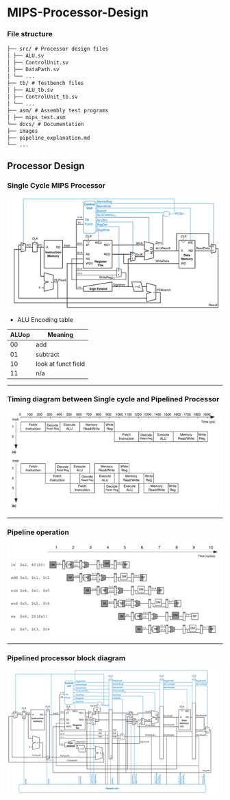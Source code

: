 # MIPS-Processor-Design

### File structure

```
├── src/ # Processor design files
│ ├── ALU.sv
│ ├── ControlUnit.sv
│ ├── DataPath.sv
│ └── ...
├── tb/ # Testbench files
│ ├── ALU_tb.sv
│ ├── ControlUnit_tb.sv
│ └── ...
├── asm/ # Assembly test programs
│ ├── mips_test.asm
└── docs/ # Documentation
├── images
├── pipeline_explanation.md
└── ...
```

## Processor Design

### Single Cycle MIPS Processor
![Single Cycle MIPS Processor](docs/images/single_cycle.png)

- ALU Encoding table

| **ALUop** | **Meaning**     |
|-----------|-----------------|
| 00        | add             |
| 01        | subtract        |
| 10        | look at funct field |
| 11        | n/a             |

--- 
### Timing diagram between Single cycle and Pipelined Processor

![Timing diagram](docs/images/timing_diagram.png)

---

### Pipeline operation

![Pipeline operation](docs/images/pipeline_operation.png)

---

### Pipelined processor block diagram

![Full pipelined processor](docs/images/fully_pipelined.png)


